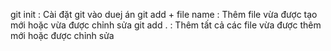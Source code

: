 git init : Cài đặt git vào duej án 
git add + file name : Thêm file vừa được tạo mới hoặc vừa được chỉnh sửa
git add . : Thêm tất cả các file vừa được thêm mới hoặc được chỉnh sửa
